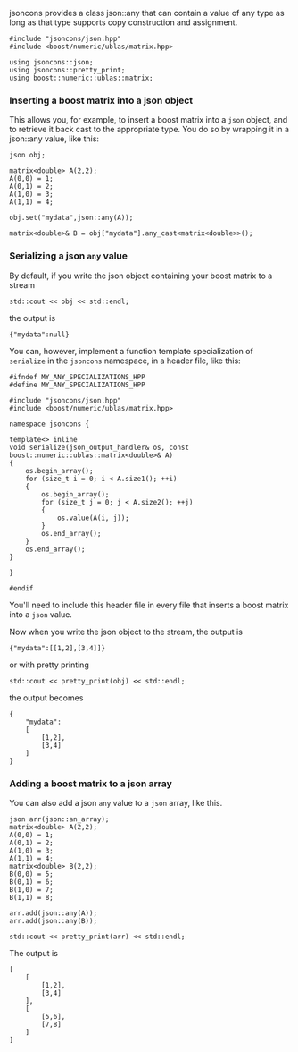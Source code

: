 jsoncons provides a class json::any that can contain a value of 
any type as long as that type supports copy construction and 
assignment.

    #include "jsoncons/json.hpp"
    #include <boost/numeric/ublas/matrix.hpp>

    using jsoncons::json;
    using jsoncons::pretty_print;
    using boost::numeric::ublas::matrix;

### Inserting a boost matrix into a json object

This allows you, for example, to insert a boost matrix into a `json` object, 
and to retrieve it back cast to the appropriate type. You do so by wrapping it in
a json::any value, like this:

    json obj;

    matrix<double> A(2,2);
    A(0,0) = 1;
    A(0,1) = 2;
    A(1,0) = 3;
    A(1,1) = 4;

    obj.set("mydata",json::any(A));

    matrix<double>& B = obj["mydata"].any_cast<matrix<double>>();

### Serializing a json `any` value
 
By default, if you write the json object containing your boost matrix to a stream

    std::cout << obj << std::endl;

the output is

    {"mydata":null}

You can, however, implement a function template specialization of `serialize` in 
the `jsoncons` namespace, in a header file, like this:

    #ifndef MY_ANY_SPECIALIZATIONS_HPP
    #define MY_ANY_SPECIALIZATIONS_HPP

    #include "jsoncons/json.hpp"
    #include <boost/numeric/ublas/matrix.hpp>

    namespace jsoncons {

    template<> inline 
    void serialize(json_output_handler& os, const boost::numeric::ublas::matrix<double>& A)
    {
        os.begin_array();
        for (size_t i = 0; i < A.size1(); ++i)
        {
            os.begin_array();
            for (size_t j = 0; j < A.size2(); ++j)
            {
                os.value(A(i, j));
            }
            os.end_array();
        }
        os.end_array();
    }

    }

    #endif

You'll need to include this header file in every file that inserts a boost matrix into a `json` value.

Now when you write the json object to the stream, the output is

    {"mydata":[[1,2],[3,4]]}

or with pretty printing

    std::cout << pretty_print(obj) << std::endl;

the output becomes    

    {
        "mydata":
        [
            [1,2],
            [3,4]
        ]
    }

### Adding a boost matrix to a json array

You can also add a json `any` value to a `json` array, like this. 

    json arr(json::an_array);
    matrix<double> A(2,2);
    A(0,0) = 1;
    A(0,1) = 2;
    A(1,0) = 3;
    A(1,1) = 4;
    matrix<double> B(2,2);
    B(0,0) = 5;
    B(0,1) = 6;
    B(1,0) = 7;
    B(1,1) = 8;

    arr.add(json::any(A));
    arr.add(json::any(B));

    std::cout << pretty_print(arr) << std::endl;

The output is

    [
        [
            [1,2],
            [3,4]
        ],
        [
            [5,6],
            [7,8]
        ]
    ]
